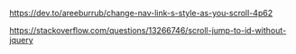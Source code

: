 https://dev.to/areeburrub/change-nav-link-s-style-as-you-scroll-4p62

https://stackoverflow.com/questions/13266746/scroll-jump-to-id-without-jquery